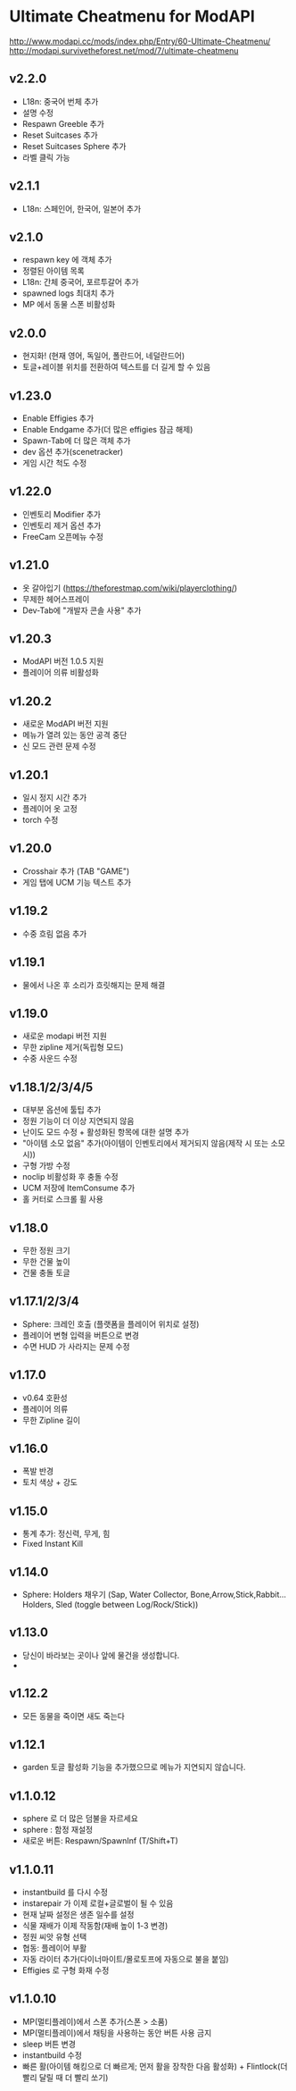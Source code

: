 # Ultimate Cheatmenu for ModAPI
http://www.modapi.cc/mods/index.php/Entry/60-Ultimate-Cheatmenu/  
http://modapi.survivetheforest.net/mod/7/ultimate-cheatmenu

## v2.2.0
- L18n: 중국어 번체 추가
- 설명 수정
- Respawn Greeble 추가
- Reset Suitcases 추가
- Reset Suitcases Sphere 추가
- 라벨 클릭 가능

## v2.1.1
- L18n: 스페인어, 한국어, 일본어 추가

## v2.1.0
- respawn key 에 객체 추가
- 정렬된 아이템 목록
- L18n: 간체 중국어, 포르투갈어 추가
- spawned logs 최대치 추가
- MP 에서 동물 스폰 비활성화

## v2.0.0
- 현지화! (현재 영어, 독일어, 폴란드어, 네덜란드어)
- 토글+레이블 위치를 전환하여 텍스트를 더 길게 할 수 있음

## v1.23.0
- Enable Effigies 추가
- Enable Endgame 추가(더 많은 effigies 잠금 해제)
- Spawn-Tab에 더 많은 객체 추가
- dev 옵션 추가(scenetracker)
- 게임 시간 척도 수정

## v1.22.0
- 인벤토리 Modifier 추가
- 인벤토리 제거 옵션 추가
- FreeCam 오픈메뉴 수정

## v1.21.0
- 옷 갈아입기 (https://theforestmap.com/wiki/playerclothing/)
- 무제한 헤어스프레이
- Dev-Tab에 "개발자 콘솔 사용" 추가

## v1.20.3
- ModAPI 버전 1.0.5 지원
- 플레이어 의류 비활성화

## v1.20.2
- 새로운 ModAPI 버전 지원
- 메뉴가 열려 있는 동안 공격 중단
- 신 모드 관련 문제 수정

## v1.20.1
- 일시 정지 시간 추가
- 플레이어 옷 고정
- torch 수정

## v1.20.0
- Crosshair 추가 (TAB "GAME")
- 게임 탭에 UCM 기능 텍스트 추가

## v1.19.2
- 수중 흐림 없음 추가

## v1.19.1
- 물에서 나온 후 소리가 흐릿해지는 문제 해결

## v1.19.0
- 새로운 modapi 버전 지원
- 무한 zipline 제거(독립형 모드)
- 수중 사운드 수정

## v1.18.1/2/3/4/5
- 대부분 옵션에 툴팁 추가
- 정원 기능이 더 이상 지연되지 않음
- 난이도 모드 수정 + 활성화된 항목에 대한 설명 추가
- "아이템 소모 없음" 추가(아이템이 인벤토리에서 제거되지 않음(제작 시 또는 소모 시))
- 구형 가방 수정
- noclip 비활성화 후 충돌 수정
- UCM 저장에 ItemConsume 추가
- 홀 커터로 스크롤 휠 사용

## v1.18.0
- 무한 정원 크기
- 무한 건물 높이
- 건물 충돌 토글

## v1.17.1/2/3/4
- Sphere: 크레인 호출 (플랫폼을 플레이어 위치로 설정)
- 플레이어 변형 입력을 버튼으로 변경
- 수면 HUD 가 사라지는 문제 수정

## v1.17.0
- v0.64 호환성
- 플레이어 의류
- 무한 Zipline 길이

## v1.16.0
- 폭발 반경
- 토치 색상 + 강도

## v1.15.0
- 통계 추가: 정신력, 무게, 힘
- Fixed Instant Kill

## v1.14.0
- Sphere: Holders 채우기 (Sap, Water Collector, Bone,Arrow,Stick,Rabbit... Holders, Sled (toggle between Log/Rock/Stick))

## v1.13.0
- 당신이 바라보는 곳이나 앞에 물건을 생성합니다.
- 
## v1.12.2
- 모든 동물을 죽이면 새도 죽는다

## v1.12.1
- garden 토글 활성화 기능을 추가했으므로 메뉴가 지연되지 않습니다.

## v1.1.0.12
- sphere 로 더 많은 덤불을 자르세요
- sphere : 함정 재설정
- 새로운 버튼: Respawn/SpawnInf (T/Shift+T)

## v1.1.0.11
- instantbuild 를 다시 수정
- instarepair 가 이제 로컬+글로벌이 될 수 있음
- 현재 날짜 설정은 생존 일수를 설정
- 식물 재배가 이제 작동함(재배 높이 1-3 변경)
- 정원 씨앗 유형 선택
- 협동: 플레이어 부활
- 자동 라이터 추가(다이너마이트/몰로토프에 자동으로 불을 붙임)
- Effigies 로 구형 화재 수정

## v1.1.0.10
- MP(멀티플레이)에서 스폰 추가(스폰 > 소품)
- MP(멀티플레이)에서 채팅을 사용하는 동안 버튼 사용 금지
- sleep 버튼 변경
- instantbuild 수정
- 빠른 활(아이템 해킹으로 더 빠르게; 먼저 활을 장착한 다음 활성화) + Flintlock(더 빨리 달릴 때 더 빨리 쏘기)
